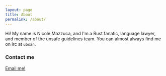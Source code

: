 ```yaml
---
layout: page
title: About
permalink: /about/
---
```


Hi! My name is Nicole Mazzuca, and I'm a Rust fanatic, language lawyer, and
member of the unsafe guidelines team. You can almost always find me on irc at
`ubsan`.

### Contact me

[Email me!](mailto:npmazzuca@gmail.com)
